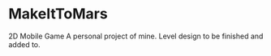 # MakeItToMars
2D Mobile Game
A personal project of mine. 
Level design to be finished and added to.
